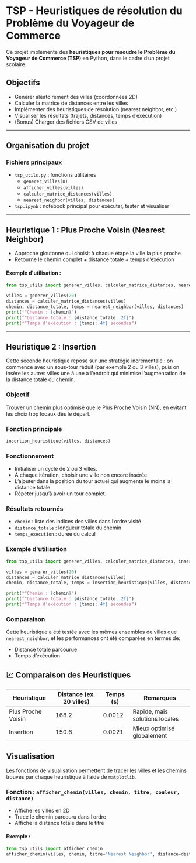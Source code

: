 # TSP - Heuristiques de résolution du Problème du Voyageur de Commerce

Ce projet implémente des **heuristiques pour résoudre le Problème du Voyageur de Commerce (TSP)** en Python, dans le cadre d’un projet scolaire.

## Objectifs

- Générer aléatoirement des villes (coordonnées 2D)
- Calculer la matrice de distances entre les villes
- Implémenter des heuristiques de résolution (nearest neighbor, etc.)
- Visualiser les résultats (trajets, distances, temps d’exécution)
- (Bonus) Charger des fichiers CSV de villes

---

## Organisation du projet

### Fichiers principaux

- `tsp_utils.py` : fonctions utilitaires
  - `generer_villes(n)`
  - `afficher_villes(villes)`
  - `calculer_matrice_distances(villes)`
  - `nearest_neighbor(villes, distances)`
- `tsp.ipynb` : notebook principal pour exécuter, tester et visualiser

---

## Heuristique 1 : Plus Proche Voisin (Nearest Neighbor)

- Approche gloutonne qui choisit à chaque étape la ville la plus proche
- Retourne le chemin complet + distance totale + temps d’exécution

#### Exemple d'utilisation :
```python
from tsp_utils import generer_villes, calculer_matrice_distances, nearest_neighbor

villes = generer_villes(20)
distances = calculer_matrice_distances(villes)
chemin, distance_totale, temps = nearest_neighbor(villes, distances)
print(f"Chemin : {chemin}")
print(f"Distance totale : {distance_totale:.2f}")
print(f"Temps d'exécution : {temps:.4f} secondes")

```

---

## **Heuristique 2 : Insertion** 
Cette seconde heuristique repose sur une stratégie incrémentale : on commence avec un sous-tour réduit (par exemple 2 ou 3 villes), puis on insère les autres villes une à une à l’endroit qui minimise l’augmentation de la distance totale du chemin.

### Objectif
Trouver un chemin plus optimisé que le Plus Proche Voisin (NN), en évitant les choix trop locaux dès le départ.

### Fonction principale
```python
insertion_heuristique(villes, distances)
```
### Fonctionnement
- Initialiser un cycle de 2 ou 3 villes.
- À chaque itération, choisir une ville non encore insérée.
- L’ajouter dans la position du tour actuel qui augmente le moins la distance totale.
- Répéter jusqu’à avoir un tour complet.

### Résultats retournés
- `chemin` : liste des indices des villes dans l’ordre visité
- `distance_totale` : longueur totale du chemin
- `temps_execution` : durée du calcul

### Exemple d'utilisation
```python
from tsp_utils import generer_villes, calculer_matrice_distances, insertion_heuristique

villes = generer_villes(20)
distances = calculer_matrice_distances(villes)
chemin, distance_totale, temps = insertion_heuristique(villes, distances)

print(f"Chemin : {chemin}")
print(f"Distance totale : {distance_totale:.2f}")
print(f"Temps d'exécution : {temps:.4f} secondes")
```
### Comparaison
Cette heuristique a été testée avec les mêmes ensembles de villes que `nearest_neighbor`, et les performances ont été comparées en termes de:
- Distance totale parcourue
- Temps d’exécution

## 📈 Comparaison des Heuristiques

| Heuristique        | Distance (ex. 20 villes) | Temps (s) | Remarques                      |
|--------------------|--------------------------|-----------|--------------------------------|
| Plus Proche Voisin | 168.2                    | 0.0012    | Rapide, mais solutions locales |
| Insertion          | 150.6                    | 0.0021    | Mieux optimisé globalement     |


## Visualisation

Les fonctions de visualisation permettent de tracer les villes et les chemins trouvés par chaque heuristique à l’aide de `matplotlib`.

### Fonction : `afficher_chemin(villes, chemin, titre, couleur, distance)`
- Affiche les villes en 2D
- Trace le chemin parcouru dans l’ordre
- Affiche la distance totale dans le titre

#### Exemple :
```python
from tsp_utils import afficher_chemin
afficher_chemin(villes, chemin, titre="Nearest Neighbor", distance=distance_totale)
